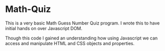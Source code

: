 # Math-Quiz

This is a very basic Math Guess Number Quiz program. 
I wrote this to have initial hands on over Javascript DOM.

Though this code I gained an understanding how using Javascript we can access and manipulate HTML and CSS objects and properties. 
